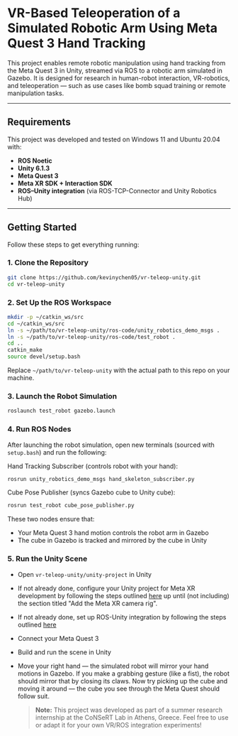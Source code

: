 # VR-Based Teleoperation of a Simulated Robotic Arm Using Meta Quest 3 Hand Tracking

This project enables remote robotic manipulation using hand tracking from the Meta Quest 3 in Unity, streamed via ROS to a robotic arm simulated in Gazebo. It is designed for research in human-robot interaction, VR-robotics, and teleoperation — such as use cases like bomb squad training or remote manipulation tasks.

---

## Requirements

This project was developed and tested on Windows 11 and Ubuntu 20.04 with:

- **ROS Noetic**
- **Unity 6.1.3**
- **Meta Quest 3**
- **Meta XR SDK + Interaction SDK**
- **ROS–Unity integration** (via ROS-TCP-Connector and Unity Robotics Hub)

---

## Getting Started

Follow these steps to get everything running:

### 1. Clone the Repository

```bash
git clone https://github.com/kevinychen05/vr-teleop-unity.git
cd vr-teleop-unity
```

### 2. Set Up the ROS Workspace

```bash
mkdir -p ~/catkin_ws/src
cd ~/catkin_ws/src
ln -s ~/path/to/vr-teleop-unity/ros-code/unity_robotics_demo_msgs .
ln -s ~/path/to/vr-teleop-unity/ros-code/test_robot .
cd ..
catkin_make
source devel/setup.bash
```

Replace `~/path/to/vr-teleop-unity` with the actual path to this repo on your machine.

### 3. Launch the Robot Simulation

```bash
roslaunch test_robot gazebo.launch
```

### 4. Run ROS Nodes

After launching the robot simulation, open new terminals (sourced with `setup.bash`) and run the following:

Hand Tracking Subscriber (controls robot with your hand):

```bash
rosrun unity_robotics_demo_msgs hand_skeleton_subscriber.py
```

Cube Pose Publisher (syncs Gazebo cube to Unity cube):

```bash
rosrun test_robot cube_pose_publisher.py
```

These two nodes ensure that:
- Your Meta Quest 3 hand motion controls the robot arm in Gazebo
- The cube in Gazebo is tracked and mirrored by the cube in Unity

### 5. Run the Unity Scene

- Open `vr-teleop-unity/unity-project` in Unity
- If not already done, configure your Unity project for Meta XR development by following the steps outlined [here](https://developers.meta.com/horizon/documentation/unity/unity-tutorial-hello-vr) up until (not including) the section titled "Add the Meta XR camera rig".
- If not already done, set up ROS-Unity integration by following the steps outlined [here](https://github.com/Unity-Technologies/Unity-Robotics-Hub/blob/main/tutorials/ros_unity_integration/setup.md)
- Connect your Meta Quest 3
- Build and run the scene in Unity
- Move your right hand — the simulated robot will mirror your hand motions in Gazebo. If you make a grabbing gesture (like a fist), the robot should mirror that by closing its claws. Now try picking up the cube and moving it around — the cube you see through the Meta Quest should follow suit.

  > **Note:** This project was developed as part of a summer research internship at the CoNSeRT Lab in Athens, Greece. Feel free to use or adapt it for your own VR/ROS integration experiments!

